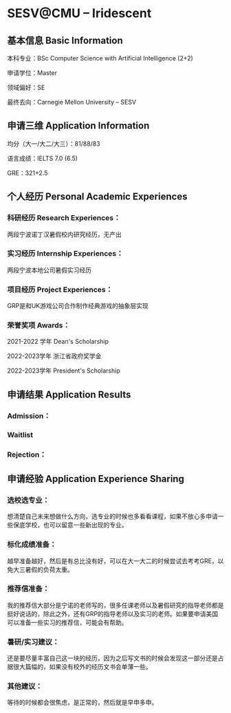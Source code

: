 # SESV@CMU – Iridescent

## 基本信息 Basic Information

本科专业：BSc Computer Science with Artificial Intelligence (2+2)

申请学位：Master

领域偏好：SE

最终去向：Carnegie Mellon University – SESV


## 申请三维 Application Information

均分（大一/大二/大三）：81/88/83

语言成绩：IELTS 7.0 (6.5)

GRE：321+2.5


## 个人经历 Personal Academic Experiences

### 科研经历 Research Experiences：

两段宁波诺丁汉暑假校内研究经历，无产出

### 实习经历 Internship Experiences：

两段宁波本地公司暑假实习经历

### 项目经历 Project Experiences：

GRP是和UK游戏公司合作制作经典游戏的抽象层实现

### 荣誉奖项 Awards：

2021-2022 学年 Dean's Scholarship

2022-2023学年 浙江省政府奖学金

2022-2023学年 President's Scholarship

## 申请结果 Application Results

### Admission：

### Waitlist

### Rejection：



## 申请经验 Application Experience Sharing

### 选校选专业：

想清楚自己未来想做什么方向，选专业的时候也多看看课程，如果不放心多申请一些保底学校，也可以留意一些新出现的专业。

### 标化成绩准备：

越早准备越好，然后是有总比没有好，可以在大一大二的时候尝试去考考GRE，以免大三暑假的负荷太重。

### 推荐信准备：

我的推荐信大部分是宁诺的老师写的，很多任课老师以及暑假研究的指导老师都是挺好说话的，除此之外，还有GRP的指导老师以及实习的老师。如果要申请美国可以准备一些实习的推荐信，可能会有帮助。

### 暑研/实习建议：

还是要尽量丰富自己这一块的经历，因为之后写文书的时候会发现这一部分还是占据很大篇幅的，如果没有校外的经历文书会单薄一些。


### 其他建议：

等待的时候都会很焦虑，是正常的，然后就是早申多申。